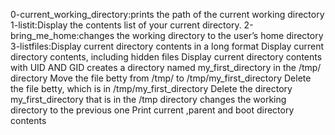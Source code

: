 0-current_working_directory:prints the path of the current working directory
1-listit:Display the contents list of your current directory.
2-bring_me_home:changes the working directory to the user’s home directory
3-listfiles:Display current directory contents in a long format
Display current directory contents, including hidden files
Display current directory contents with UID AND GID
creates a directory named my_first_directory in the /tmp/ directory
Move the file betty from /tmp/ to /tmp/my_first_directory
Delete the file betty, which is in /tmp/my_first_directory
Delete the directory my_first_directory that is in the /tmp directory
changes the working directory to the previous one
Print current ,parent and boot directory contents
